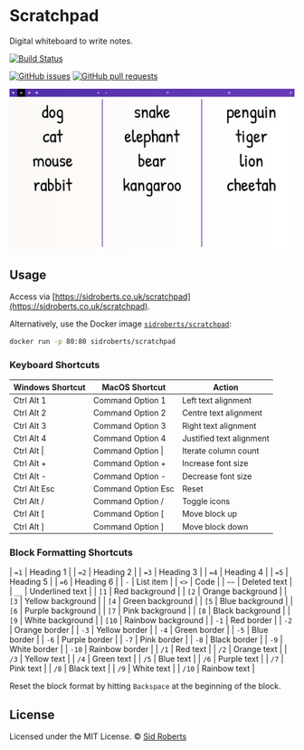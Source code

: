 # Scratchpad

Digital whiteboard to write notes.

[![Build Status](https://img.shields.io/github/actions/workflow/status/SidRoberts/scratchpad/tests.yml?branch=development&style=for-the-badge)](https://github.com/SidRoberts/scratchpad/actions)

[![GitHub issues](https://img.shields.io/github/issues-raw/SidRoberts/scratchpad.svg?style=for-the-badge)](https://github.com/SidRoberts/scratchpad/issues)
[![GitHub pull requests](https://img.shields.io/github/issues-pr-raw/SidRoberts/scratchpad.svg?style=for-the-badge)](https://github.com/SidRoberts/scratchpad/pulls)

![](screenshot.png)

## Usage

Access via [https://sidroberts.co.uk/scratchpad](https://sidroberts.co.uk/scratchpad).

Alternatively, use the Docker image [`sidroberts/scratchpad`](https://hub.docker.com/repository/docker/sidroberts/scratchpad):

```bash
docker run -p 80:80 sidroberts/scratchpad
```

### Keyboard Shortcuts

| Windows Shortcut | MacOS Shortcut     | Action                   |
|------------------|--------------------|--------------------------|
| Ctrl Alt 1       | Command Option 1   | Left text alignment      |
| Ctrl Alt 2       | Command Option 2   | Centre text alignment    |
| Ctrl Alt 3       | Command Option 3   | Right text alignment     |
| Ctrl Alt 4       | Command Option 4   | Justified text alignment |
| Ctrl Alt \|      | Command Option \|  | Iterate column count     |
| Ctrl Alt +       | Command Option +   | Increase font size       |
| Ctrl Alt -       | Command Option -   | Decrease font size       |
| Ctrl Alt Esc     | Command Option Esc | Reset                    |
| Ctrl Alt /       | Command Option /   | Toggle icons             |
| Ctrl Alt \[      | Command Option \[  | Move block up            |
| Ctrl Alt \]      | Command Option \]  | Move block down          |

### Block Formatting Shortcuts

| `=1`  | Heading 1          |
| `=2`  | Heading 2          |
| `=3`  | Heading 3          |
| `=4`  | Heading 4          |
| `=5`  | Heading 5          |
| `=6`  | Heading 6          |
| `-`   | List item          |
| `<>`  | Code               |
| `~~`  | Deleted text       |
| `__`  | Underlined text    |
| `[1`  | Red background     |
| `[2`  | Orange background  |
| `[3`  | Yellow background  |
| `[4`  | Green background   |
| `[5`  | Blue background    |
| `[6`  | Purple background  |
| `[7`  | Pink background    |
| `[8`  | Black background   |
| `[9`  | White background   |
| `[10` | Rainbow background |
| `-1`  | Red border         |
| `-2`  | Orange border      |
| `-3`  | Yellow border      |
| `-4`  | Green border       |
| `-5`  | Blue border        |
| `-6`  | Purple border      |
| `-7`  | Pink border        |
| `-8`  | Black border       |
| `-9`  | White border       |
| `-10` | Rainbow border     |
| `/1`  | Red text           |
| `/2`  | Orange text        |
| `/3`  | Yellow text        |
| `/4`  | Green text         |
| `/5`  | Blue text          |
| `/6`  | Purple text        |
| `/7`  | Pink text          |
| `/8`  | Black text         |
| `/9`  | White text         |
| `/10` | Rainbow text       |

Reset the block format by hitting `Backspace` at the beginning of the block.

## License

Licensed under the MIT License.
© [Sid Roberts](https://github.com/SidRoberts)
